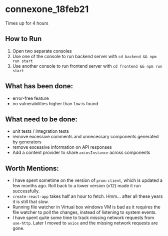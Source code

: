 # connexone_18feb21

Times up for 4 hours

## How to Run

1. Open two separate consoles
2. Use one of the console to run backend server with ```cd backend && npm run start```
3. Use another console to run frontend server with ```cd frontend && npm run start```

## What has been done:

- error-free feature
- no vulnerabilities higher than `low` is found

## What need to be done:

- unit tests / integration tests
- remove excessive comments and unnecessary components generated by generators
- remove excessive information on API responses
- Add a content provider to share `axiosInstance` across components

## Worth Mentions:

- I have spent sometime on the version of `prom-client`, which is updated a few months ago. Roll back to a lower version (v12) made it run successfully.
- `create-react-app` takes half an hour to fetch. Hmm... after all these years it is still that slow.
- Running file watcher in Virtual box windows VM is bad as it requires the file watcher to poll the changes, instead of listening to system events.
- I have spent quite some time to track missing network requests from `use-http`. Later I moved to `axios` and the missing network requests are gone.
